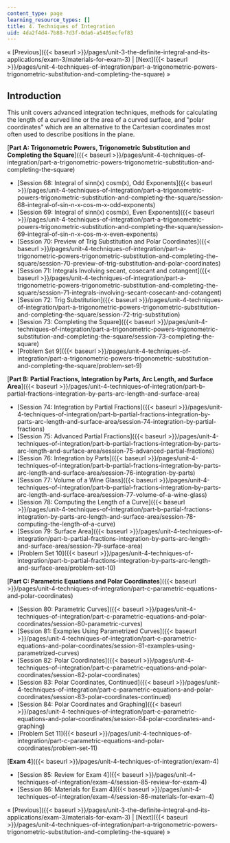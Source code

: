 ```yaml
---
content_type: page
learning_resource_types: []
title: 4. Techniques of Integration
uid: 4da2f4d4-7b88-7d3f-0da6-a5405ecfef83
---
```


« [Previous]({{< baseurl >}}/pages/unit-3-the-definite-integral-and-its-applications/exam-3/materials-for-exam-3) | [Next]({{< baseurl >}}/pages/unit-4-techniques-of-integration/part-a-trigonometric-powers-trigonometric-substitution-and-completing-the-square) »

Introduction
------------

This unit covers advanced integration techniques, methods for calculating the length of a curved line or the area of a curved surface, and "polar coordinates" which are an alternative to the Cartesian coordinates most often used to describe positions in the plane.

[**Part A: Trigonometric Powers, Trigonometric Substitution and Completing the Square**]({{< baseurl >}}/pages/unit-4-techniques-of-integration/part-a-trigonometric-powers-trigonometric-substitution-and-completing-the-square)

*   [Session 68: Integral of sinn(x) cosm(x), Odd Exponents]({{< baseurl >}}/pages/unit-4-techniques-of-integration/part-a-trigonometric-powers-trigonometric-substitution-and-completing-the-square/session-68-integral-of-sin-n-x-cos-m-x-odd-exponents)
*   [Session 69: Integral of sinn(x) cosm(x), Even Exponents]({{< baseurl >}}/pages/unit-4-techniques-of-integration/part-a-trigonometric-powers-trigonometric-substitution-and-completing-the-square/session-69-integral-of-sin-n-x-cos-m-x-even-exponents)
*   [Session 70: Preview of Trig Substitution and Polar Coordinates]({{< baseurl >}}/pages/unit-4-techniques-of-integration/part-a-trigonometric-powers-trigonometric-substitution-and-completing-the-square/session-70-preview-of-trig-substitution-and-polar-coordinates)
*   [Session 71: Integrals Involving secant, cosecant and cotangent]({{< baseurl >}}/pages/unit-4-techniques-of-integration/part-a-trigonometric-powers-trigonometric-substitution-and-completing-the-square/session-71-integrals-involving-secant-cosecant-and-cotangent)
*   [Session 72: Trig Substitution]({{< baseurl >}}/pages/unit-4-techniques-of-integration/part-a-trigonometric-powers-trigonometric-substitution-and-completing-the-square/session-72-trig-substitution)
*   [Session 73: Completing the Square]({{< baseurl >}}/pages/unit-4-techniques-of-integration/part-a-trigonometric-powers-trigonometric-substitution-and-completing-the-square/session-73-completing-the-square)
*   [Problem Set 9]({{< baseurl >}}/pages/unit-4-techniques-of-integration/part-a-trigonometric-powers-trigonometric-substitution-and-completing-the-square/problem-set-9)

[**Part B: Partial Fractions, Integration by Parts, Arc Length, and Surface Area**]({{< baseurl >}}/pages/unit-4-techniques-of-integration/part-b-partial-fractions-integration-by-parts-arc-length-and-surface-area)

*   [Session 74: Integration by Partial Fractions]({{< baseurl >}}/pages/unit-4-techniques-of-integration/part-b-partial-fractions-integration-by-parts-arc-length-and-surface-area/session-74-integration-by-partial-fractions)
*   [Session 75: Advanced Partial Fractions]({{< baseurl >}}/pages/unit-4-techniques-of-integration/part-b-partial-fractions-integration-by-parts-arc-length-and-surface-area/session-75-advanced-partial-fractions)
*   [Session 76: Integration by Parts]({{< baseurl >}}/pages/unit-4-techniques-of-integration/part-b-partial-fractions-integration-by-parts-arc-length-and-surface-area/session-76-integration-by-parts)
*   [Session 77: Volume of a Wine Glass]({{< baseurl >}}/pages/unit-4-techniques-of-integration/part-b-partial-fractions-integration-by-parts-arc-length-and-surface-area/session-77-volume-of-a-wine-glass)
*   [Session 78: Computing the Length of a Curve]({{< baseurl >}}/pages/unit-4-techniques-of-integration/part-b-partial-fractions-integration-by-parts-arc-length-and-surface-area/session-78-computing-the-length-of-a-curve)
*   [Session 79: Surface Area]({{< baseurl >}}/pages/unit-4-techniques-of-integration/part-b-partial-fractions-integration-by-parts-arc-length-and-surface-area/session-79-surface-area)
*   [Problem Set 10]({{< baseurl >}}/pages/unit-4-techniques-of-integration/part-b-partial-fractions-integration-by-parts-arc-length-and-surface-area/problem-set-10)

[**Part C: Parametric Equations and Polar Coordinates**]({{< baseurl >}}/pages/unit-4-techniques-of-integration/part-c-parametric-equations-and-polar-coordinates)

*   [Session 80: Parametric Curves]({{< baseurl >}}/pages/unit-4-techniques-of-integration/part-c-parametric-equations-and-polar-coordinates/session-80-parametric-curves)
*   [Session 81: Examples Using Parametrized Curves]({{< baseurl >}}/pages/unit-4-techniques-of-integration/part-c-parametric-equations-and-polar-coordinates/session-81-examples-using-parametrized-curves)
*   [Session 82: Polar Coordinates]({{< baseurl >}}/pages/unit-4-techniques-of-integration/part-c-parametric-equations-and-polar-coordinates/session-82-polar-coordinates)
*   [Session 83: Polar Coordinates, Continued]({{< baseurl >}}/pages/unit-4-techniques-of-integration/part-c-parametric-equations-and-polar-coordinates/session-83-polar-coordinates-continued)
*   [Session 84: Polar Coordinates and Graphing]({{< baseurl >}}/pages/unit-4-techniques-of-integration/part-c-parametric-equations-and-polar-coordinates/session-84-polar-coordinates-and-graphing)
*   [Problem Set 11]({{< baseurl >}}/pages/unit-4-techniques-of-integration/part-c-parametric-equations-and-polar-coordinates/problem-set-11)

[**Exam 4**]({{< baseurl >}}/pages/unit-4-techniques-of-integration/exam-4)

*   [Session 85: Review for Exam 4]({{< baseurl >}}/pages/unit-4-techniques-of-integration/exam-4/session-85-review-for-exam-4)
*   [Session 86: Materials for Exam 4]({{< baseurl >}}/pages/unit-4-techniques-of-integration/exam-4/session-86-materials-for-exam-4)

« [Previous]({{< baseurl >}}/pages/unit-3-the-definite-integral-and-its-applications/exam-3/materials-for-exam-3) | [Next]({{< baseurl >}}/pages/unit-4-techniques-of-integration/part-a-trigonometric-powers-trigonometric-substitution-and-completing-the-square) »